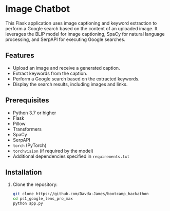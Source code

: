 # Image Chatbot

This Flask application uses image captioning and keyword extraction to perform a Google search based on the content of an uploaded image. It leverages the BLIP model for image captioning, SpaCy for natural language processing, and SerpAPI for executing Google searches.

## Features

- Upload an image and receive a generated caption.
- Extract keywords from the caption.
- Perform a Google search based on the extracted keywords.
- Display the search results, including images and links.

## Prerequisites

- Python 3.7 or higher
- Flask
- Pillow
- Transformers
- SpaCy
- SerpAPI
- `torch` (PyTorch)
- `torchvision` (if required by the model)
- Additional dependencies specified in `requirements.txt`

## Installation

1. Clone the repository:
   ```bash
   git clone https://github.com/Davda-James/bootcamp_hackathon
   cd ps1_google_lens_pro_max
   python app.py
